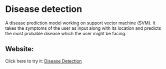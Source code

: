 # Disease detection
A disease prediction model working on support vector machine (SVM). It takes the symptoms of the user as input along with its location and predicts the most probable disease which the user might be facing.

## Website:
Click here to try it: [Disease Detection](https://share.streamlit.io/anasmations/disease-detection/main/Disease-detection.py)


